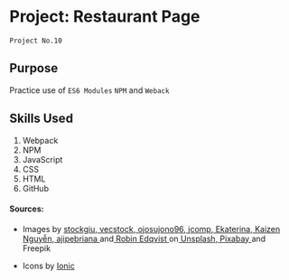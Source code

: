 # Project: Restaurant Page
`Project No.10`

## Purpose
Practice use of `ES6 Modules` `NPM` and `Weback`

## Skills Used
1. Webpack
2. NPM
3. JavaScript
4. CSS
5. HTML
6. GitHub

#### Sources:
* Images by <a href="https://www.freepik.com/free-ai-image/grilled-cheeseburger-fries-american-pub-food-generated-by-ai_43003336.htm#query=burgers&position=21&from_view=search&track=ais_ai_generated">stockgiu</a>,<a href="https://www.freepik.com/free-ai-image/grilled-beef-burger-with-fresh-tomato-cheese-generated-by-ai_41417331.htm#query=burgers&position=3&from_view=search&track=ais_ai_generated"> vecstock</a>,<a href="https://www.freepik.com/free-ai-image/healthy-delicious-beef-sandwich-ai-generated-image_45137708.htm#query=steak%20sandwhich&position=22&from_view=search&track=ais_ai_generated"> ojosujono96</a>,<a href="https://www.freepik.com/free-photo/delicious-french-fried-potato-mix-with-chilly-powder-wooden-table_5192667.htm#query=crispy%20fries&position=48&from_view=search&track=country_rows_v2"> jcomp</a>,<a href="https://pixabay.com/users/murrrphoto-7908956/?utm_source=link-attribution&utm_medium=referral&utm_campaign=image&utm_content=5988435"> Ekaterina</a>,<a href="https://unsplash.com/@kaizennguyen?utm_source=unsplash&utm_medium=referral&utm_content=creditCopyText"> Kaizen Nguyễn</a>,<a href="https://www.freepik.com/free-vector/coloured-chefdesign_951861.htm#query=chef%20vector&position=4&from_view=search&track=ais"> ajipebriana </a>and<a href="https://unsplash.com/@romavest?utm_source=unsplash&utm_medium=referral&utm_content=creditCopyText"> Robin Edqvist </a>
  </a>on</a><a href="https://unsplash.com/photos/jcLcWL8D7AQ?utm_source=unsplash&utm_medium=referral&utm_content=creditCopyText"> Unsplash</a>,<a href="https://pixabay.com//?utm_source=link-attribution&utm_medium=referral&utm_campaign=image&utm_content=5988435"> Pixabay </a>and Freepik

* Icons by <a href="https://ionic.io/ionicons">Ionic</a>
  